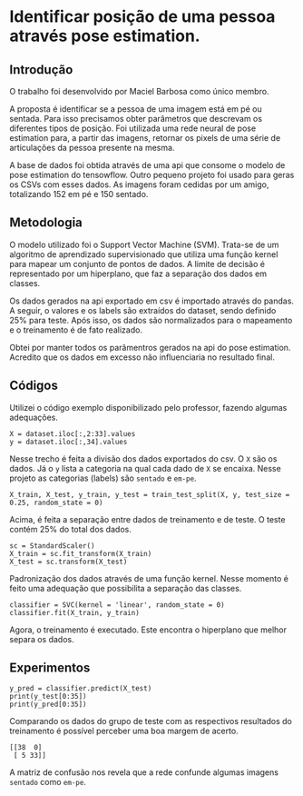 # Identificar posição de uma pessoa através pose estimation.

## Introdução

O trabalho foi desenvolvido por Maciel Barbosa como único membro.

A proposta é identificar se a pessoa de uma imagem está em pé ou sentada. Para isso precisamos obter parâmetros que descrevam os diferentes tipos de posição. Foi utilizada uma rede neural de pose estimation para, a partir das imagens, retornar os pixels de uma série de articulações da pessoa presente na mesma.

A base de dados foi obtida através de uma api que consome o modelo de pose estimation do tensowflow. Outro pequeno projeto foi usado para geras os CSVs com esses dados. As imagens foram cedidas por um amigo, totalizando 152 em pé e 150 sentado.

## Metodologia  

O modelo utilizado foi o Support Vector Machine (SVM). Trata-se de um algoritmo de aprendizado supervisionado que utiliza uma função kernel para mapear um conjunto de pontos de dados. A limite de decisão é representado por um hiperplano, que faz a separação dos dados em classes.

Os dados gerados na api exportado em csv é importado através do pandas. A seguir, o valores e os labels são extraídos do dataset, sendo definido 25% para teste. Após isso, os dados são normalizados para o mapeamento e o treinamento é de fato realizado.

Obtei por manter todos os parâmentros gerados na api do pose estimation. Acredito que os dados em excesso não influenciaria no resultado final.

## Códigos 
  
Utilizei o código exemplo disponibilizado pelo professor, fazendo algumas adequações.

```
X = dataset.iloc[:,2:33].values
y = dataset.iloc[:,34].values
```
Nesse trecho é feita a divisão dos dados exportados do csv. O `X` são os dados. Já o `y` lista a categoria na qual cada dado de `X` se encaixa. Nesse projeto as categorias (labels) são `sentado` e `em-pe`.

```
X_train, X_test, y_train, y_test = train_test_split(X, y, test_size = 0.25, random_state = 0)
```

Acima, é feita a separação entre dados de treinamento e de teste. O teste contém 25% do total dos dados.

```
sc = StandardScaler()
X_train = sc.fit_transform(X_train)
X_test = sc.transform(X_test)
```

Padronização dos dados através de uma função kernel. Nesse momento é feito uma adequação que possibilita a separação das classes.

```
classifier = SVC(kernel = 'linear', random_state = 0)
classifier.fit(X_train, y_train)
```

Agora, o treinamento é executado. Este encontra o hiperplano que melhor separa os dados.

## Experimentos 

```
y_pred = classifier.predict(X_test)
print(y_test[0:35])
print(y_pred[0:35])
```

Comparando os dados do grupo de teste com as respectivos resultados do treinamento é possível perceber uma boa margem de acerto.

```
[[38  0]
 [ 5 33]]
```

A matriz de confusão nos revela que a rede confunde algumas imagens `sentado` como `em-pe`.
